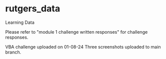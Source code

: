 # rutgers_data
Learning Data 


Please refer to "module 1 challenge written responses" for challenge responses. 



VBA challenge uploaded on 01-08-24
  Three screenshots uploaded to main branch. 
